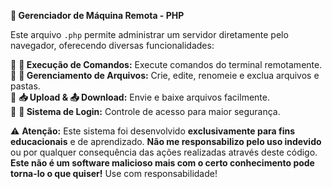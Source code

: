 **📂 Gerenciador de Máquina Remota - PHP**  

Este arquivo `.php` permite administrar um servidor diretamente pelo navegador, oferecendo diversas funcionalidades:  

🔹 **📜 Execução de Comandos:** Execute comandos do terminal remotamente.  
🔹 **📝 Gerenciamento de Arquivos:** Crie, edite, renomeie e exclua arquivos e pastas.  
🔹 **📥 Upload & 📤 Download:** Envie e baixe arquivos facilmente.  
🔹 **🔐 Sistema de Login:** Controle de acesso para maior segurança.  

⚠️ **Atenção:** Este sistema foi desenvolvido **exclusivamente para fins educacionais** e de aprendizado. **Não me responsabilizo pelo uso indevido** ou por qualquer consequência das ações realizadas através deste código. **Este não é um software malicioso mais com o certo conhecimento pode torna-lo o que quiser!** Use com responsabilidade!
